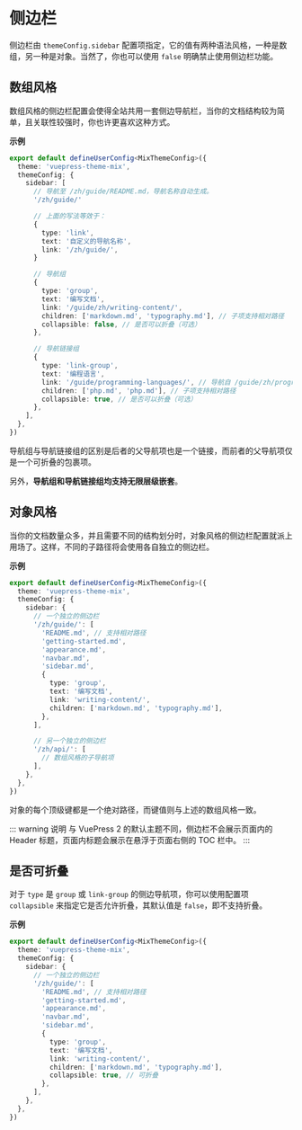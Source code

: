 # 侧边栏

侧边栏由 `themeConfig.sidebar` 配置项指定，它的值有两种语法风格，一种是数组，另一种是对象。当然了，你也可以使用 `false` 明确禁止使用侧边栏功能。

## 数组风格

数组风格的侧边栏配置会使得全站共用一套侧边导航栏，当你的文档结构较为简单，且关联性较强时，你也许更喜欢这种方式。

**示例**

```ts
export default defineUserConfig<MixThemeConfig>({
  theme: 'vuepress-theme-mix',
  themeConfig: {
    sidebar: [
      // 导航至 /zh/guide/README.md，导航名称自动生成。
      '/zh/guide/'

      // 上面的写法等效于：
      {
        type: 'link',
        text: '自定义的导航名称',
        link: '/zh/guide/',
      }

      // 导航组
      {
        type: 'group',
        text: '编写文档',
        link: '/guide/zh/writing-content/',
        children: ['markdown.md', 'typography.md'], // 子项支持相对路径
        collapsible: false, // 是否可以折叠（可选）
      },

      // 导航链接组
      {
        type: 'link-group',
        text: '编程语言',
        link: '/guide/programming-languages/', // 导航自 /guide/zh/programming-languages/README.md
        children: ['php.md', 'php.md'], // 子项支持相对路径
        collapsible: true, // 是否可以折叠（可选）
      },
    ],
  },
})
```

导航组与导航链接组的区别是后者的父导航项也是一个链接，而前者的父导航项仅是一个可折叠的包裹项。

另外，**导航组和导航链接组均支持无限层级嵌套**。

## 对象风格

当你的文档数量众多，并且需要不同的结构划分时，对象风格的侧边栏配置就派上用场了。这样，不同的子路径将会使用各自独立的侧边栏。

**示例**

```ts
export default defineUserConfig<MixThemeConfig>({
  theme: 'vuepress-theme-mix',
  themeConfig: {
    sidebar: {
      // 一个独立的侧边栏
      '/zh/guide/': [
        'README.md', // 支持相对路径
        'getting-started.md',
        'appearance.md',
        'navbar.md',
        'sidebar.md',
        {
          type: 'group',
          text: '编写文档',
          link: 'writing-content/',
          children: ['markdown.md', 'typography.md'],
        },
      ],

      // 另一个独立的侧边栏
      '/zh/api/': [
        // 数组风格的子导航项
      ],
    },
  },
})
```

对象的每个顶级键都是一个绝对路径，而键值则与上述的数组风格一致。

::: warning 说明
与 VuePress 2 的默认主题不同，侧边栏不会展示页面内的 Header 标题，页面内标题会展示在悬浮于页面右侧的 TOC 栏中。
:::

## 是否可折叠

对于 `type` 是 `group` 或 `link-group` 的侧边导航项，你可以使用配置项 `collapsible` 来指定它是否允许折叠，其默认值是 `false`，即不支持折叠。

**示例**

```ts
export default defineUserConfig<MixThemeConfig>({
  theme: 'vuepress-theme-mix',
  themeConfig: {
    sidebar: {
      // 一个独立的侧边栏
      '/zh/guide/': [
        'README.md', // 支持相对路径
        'getting-started.md',
        'appearance.md',
        'navbar.md',
        'sidebar.md',
        {
          type: 'group',
          text: '编写文档',
          link: 'writing-content/',
          children: ['markdown.md', 'typography.md'],
          collapsible: true, // 可折叠
        },
      ],
    },
  },
})
```
